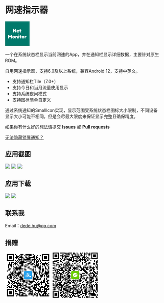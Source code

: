 # 网速指示器

<img height="80px" src="app/src/main/ic_launcher-playstore.png"/>

一个在系统状态栏显示当前网速的App，并在通知栏显示详细数据，主要针对原生ROM。

自用网速指示器，支持6.0及以上系统，兼容Android 12，支持中英文。

* 支持通知栏Tile（7.0+）
* 支持今日和当月流量使用显示
* 支持系统夜间模式
* 支持图标简单自定义

通过系统通知的SmallIcon实现，显示范围受系统状态栏图标大小限制，不同设备显示大小可能不相同，但是会尽最大限度来保证显示完整且确保精度。

如果你有什么好的想法请提交 [**Issues**](https://github.com/hushenghao/NativeTools/issues) 或 [**Pull requests**](https://github.com/hushenghao/NativeTools/pulls)

[无法隐藏锁屏通知？](./docs/hide_lock_notification.md)

## 应用截图

<img height="500px" src="https://assets.che300.com/wiki/2021-07-22/16269610882462412.png"/> <img height="500px" src="https://assets.che300.com/wiki/2021-07-22/16269610958174546.png"/> <img height="500px" src="https://assets.che300.com/wiki/2021-07-22/16269612711209232.png"/>

## 应用下载

[<img height="50px" src="https://static.coolapk.com/static/web/v8/images/header-logo.png"/>](https://www.coolapk.com/apk/com.dede.nativetools)
[<img height="50px" src="https://assets.che300.com/wiki/2021-07-22/16269394073576500.png"/>](https://play.google.com/store/apps/details?id=com.dede.nativetools)

## 联系我
Email：dede.hu@qq.com

## 捐赠
<img height="150px" src="app/src/main/res/drawable-xhdpi/alipay_payment_code.webp"/> <img height="150px" src="app/src/main/res/drawable-xhdpi/wx_payment_code.webp"/>